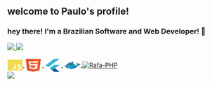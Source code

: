 ## welcome to Paulo's profile!

### hey there! I'm a Brazilian Software and Web Developer!  📖
<div>
  <a href="https://github.com/vctrcardoso">
  <img height="165em" src="https://github-readme-stats.vercel.app/api?username=vctrcardoso&show_icons=true&theme=tokyonight&include_all_commits=true&count_private=true"/>
  <img height="165em" src="https://github-readme-stats.vercel.app/api/top-langs/?username=vctrcardoso&layout=compact&langs_count=7&theme=tokyonight"/>
</div>
  
<div style="display: inline_block"><br>
  <img align="center" alt="Rafa-Js" height="25" width="35" src="https://raw.githubusercontent.com/devicons/devicon/master/icons/javascript/javascript-plain.svg">
  <img align="center" alt="Rafa-HTML" height="30" width="40" src="https://raw.githubusercontent.com/devicons/devicon/master/icons/html5/html5-original.svg">
  <img align="center" alt="Rafa-Flutter" height="30" width="40" src="https://raw.githubusercontent.com/devicons/devicon/master/icons/flutter/flutter-original.svg">
  <img align="center" alt="Rafa-Csharp" height="30" width="40" src="https://raw.githubusercontent.com/devicons/devicon/master/icons/docker/docker-original.svg">
  <img align="center" alt="Rafa-PHP" height="40" width="50" src="https://cdn.jsdelivr.net/gh/devicons/devicon/icons/php/php-original.svg">
</div>
  
<div>
  <a href="https://www.linkedin.com/in/paulovicardoso/" target="_blank"><img src="https://img.shields.io/badge/Linkedin-000000?style=for-the-badge&logo=linkedin&logoColor=white" target="_blank"></a>
</div>

